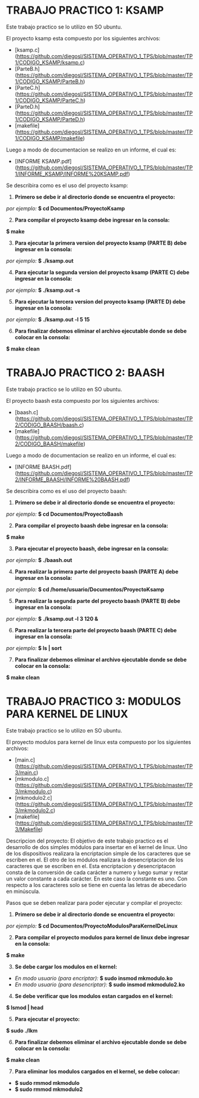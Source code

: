# TRABAJO PRACTICO 1: KSAMP

Este trabajo practico se lo utilizo en SO ubuntu.

El proyecto ksamp esta compuesto por los siguientes archivos:

* [ksamp.c] (https://github.com/diegosl/SISTEMA_OPERATIVO_1_TPS/blob/master/TP1/CODIGO_KSAMP/ksamp.c)
* [ParteB.h] (https://github.com/diegosl/SISTEMA_OPERATIVO_1_TPS/blob/master/TP1/CODIGO_KSAMP/ParteB.h)
* [ParteC.h] (https://github.com/diegosl/SISTEMA_OPERATIVO_1_TPS/blob/master/TP1/CODIGO_KSAMP/ParteC.h)
* [ParteD.h] (https://github.com/diegosl/SISTEMA_OPERATIVO_1_TPS/blob/master/TP1/CODIGO_KSAMP/ParteD.h)
* [makefile] (https://github.com/diegosl/SISTEMA_OPERATIVO_1_TPS/blob/master/TP1/CODIGO_KSAMP/makefile)

Luego a modo de documentacion se realizo en un informe, el cual es:

* [INFORME KSAMP.pdf] (https://github.com/diegosl/SISTEMA_OPERATIVO_1_TPS/blob/master/TP1/INFORME_KSAMP/INFORME%20KSAMP.pdf)

Se describira como es el uso del proyecto ksamp:

1. **Primero se debe ir al directorio donde se encuentra el proyecto:**

  *por ejemplo:* **$ cd Documentos/ProyectoKsamp**

2. **Para compilar el proyecto ksamp debe ingresar en la consola:**

  **$ make**

3. **Para ejecutar la primera version del proyecto ksamp (PARTE B) debe ingresar en la consola:**

  *por ejemplo:* **$ ./ksamp.out**

4. **Para ejecutar la segunda version del proyecto ksamp (PARTE C) debe ingresar en la consola:**

  *por ejemplo:* **$ ./ksamp.out -s**

5. **Para ejecutar la tercera version del proyecto ksamp (PARTE D) debe ingresar en la consola:**

  *por ejemplo:* **$ ./ksamp.out -l 5 15**

6. **Para finalizar debemos eliminar el archivo ejecutable donde se debe colocar en la consola:**

  **$ make clean**
  
# TRABAJO PRACTICO 2: BAASH

Este trabajo practico se lo utilizo en SO ubuntu.

El proyecto baash esta compuesto por los siguientes archivos:
* [baash.c] (https://github.com/diegosl/SISTEMA_OPERATIVO_1_TPS/blob/master/TP2/CODIGO_BAASH/baash.c)
* [makefile] (https://github.com/diegosl/SISTEMA_OPERATIVO_1_TPS/blob/master/TP2/CODIGO_BAASH/makefile)

Luego a modo de documentacion se realizo en un informe, el cual es:

* [INFORME BAASH.pdf] (https://github.com/diegosl/SISTEMA_OPERATIVO_1_TPS/blob/master/TP2/INFORME_BAASH/INFORME%20BAASH.pdf)

Se describira como es el uso del proyecto baash:

1. **Primero se debe ir al directorio donde se encuentra el proyecto:**

  *por ejemplo:* **$ cd Documentos/ProyectoBaash**

2. **Para compilar el proyecto baash debe ingresar en la consola:**

  **$ make**

3. **Para ejecutar el proyecto baash, debe ingresar en la consola:**

  *por ejemplo:* **$ ./baash.out**

4. **Para realizar la primera parte del proyecto baash (PARTE A) debe ingresar en la consola:**

  *por ejemplo:* **$ cd /home/usuario/Documentos/ProyectoKsamp**

5. **Para realizar la segunda parte del proyecto baash (PARTE B) debe ingresar en la consola:**

  *por ejemplo:* **$ ./ksamp.out -l 3 120 &**
  
6. **Para realizar la tercera parte del proyecto baash (PARTE C) debe ingresar en la consola:**

  *por ejemplo:* **$ ls | sort**

7. **Para finalizar debemos eliminar el archivo ejecutable donde se debe colocar en la consola:**

  **$ make clean**
  
# TRABAJO PRACTICO 3: MODULOS PARA KERNEL DE LINUX

Este trabajo practico se lo utilizo en SO ubuntu.

El proyecto modulos para kernel de linux esta compuesto por los siguientes archivos:
* [main.c] (https://github.com/diegosl/SISTEMA_OPERATIVO_1_TPS/blob/master/TP3/main.c)
* [mkmodulo.c] (https://github.com/diegosl/SISTEMA_OPERATIVO_1_TPS/blob/master/TP3/mkmodulo.c)
* [mkmodulo2.c] (https://github.com/diegosl/SISTEMA_OPERATIVO_1_TPS/blob/master/TP3/mkmodulo2.c)
* [makefile] (https://github.com/diegosl/SISTEMA_OPERATIVO_1_TPS/blob/master/TP3/Makefile)

Descripcion del proyecto:
El objetivo de este trabajo practico es el desarrollo de dos simples módulos para insertar en el kernel de linux. Uno de los dispositivos realizara la encriptacion simple de los caracteres que se escriben en el. El otro de los módulos realizara la desencriptacion de los caracteres que se escriben en el. Esta encriptacion y desencriptacon consta de la conversión de cada carácter a numero y luego sumar y restar un valor constante a cada carácter. En este caso la constante es uno. Con respecto a los caracteres solo se tiene en cuenta las letras de abecedario en minúscula.

Pasos que se deben realizar para poder ejecutar y compilar el proyecto:

1. **Primero se debe ir al directorio donde se encuentra el proyecto:**

  *por ejemplo:* **$ cd Documentos/ProyectoModulosParaKernelDeLinux**

2. **Para compilar el proyecto modulos para kernel de linux debe ingresar en la consola:**

  **$ make**

3. **Se debe cargar los modulos en el kernel:**

  * *En modo usuario (para encriptar):*    **$ sudo insmod mkmodulo.ko**
  * *En modo usuario (para desencriptar):* **$ sudo insmod mkmodulo2.ko**

4. **Se debe verificar que los modulos estan cargados en el kernel:**

  **$ lsmod | head**

5. **Para ejecutar el proyecto:**

  **$ sudo ./lkm**

6. **Para finalizar debemos eliminar el archivo ejecutable donde se debe colocar en la consola:**

  **$ make clean**

7. **Para eliminar los modulos cargados en el kernel, se debe colocar:**

  * **$ sudo rmmod mkmodulo**
  * **$ sudo rmmod mkmodulo2**
  
